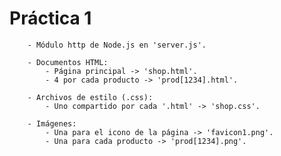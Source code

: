 # Práctica 1

		- Módulo http de Node.js en 'server.js'.

		- Documentos HTML:
			- Página principal -> 'shop.html'.
			- 4 por cada producto -> 'prod[1234].html'.

		- Archivos de estilo (.css):
			- Uno compartido por cada '.html' -> 'shop.css'.

		- Imágenes:
			- Una para el icono de la página -> 'favicon1.png'.
			- Una para cada producto -> 'prod[1234].png'.

